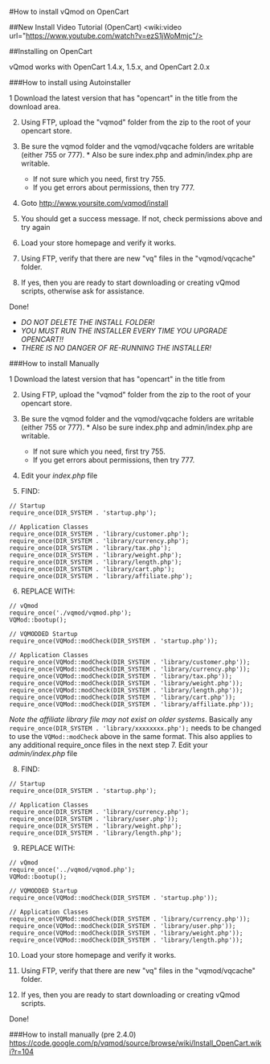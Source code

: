 #How to install vQmod on OpenCart


##New Install Video Tutorial (OpenCart)
<wiki:video url="https://www.youtube.com/watch?v=ezS1jWoMmjc"/>

##Installing on OpenCart

vQmod works with OpenCart 1.4.x, 1.5.x, and OpenCart 2.0.x

###How to install using Autoinstaller

  1 Download the latest version that has "opencart" in the title from the download area. 

  2. Using FTP, upload the "vqmod" folder from the zip to the root of your opencart store.

  3. Be sure the vqmod folder and the vqmod/vqcache folders are writable (either 755 or 777). 
    * Also be sure index.php and admin/index.php are writable.
      * If not sure which you need, first try 755. 
      * If you get errors about permissions, then try 777.

  4. Goto http://www.yoursite.com/vqmod/install 

  5. You should get a success message. If not, check permissions above and try again

  6. Load your store homepage and verify it works.

  7. Using FTP, verify that there are new "vq" files in the "vqmod/vqcache" folder.

  8. If yes, then you are ready to start downloading or creating vQmod scripts, otherwise ask for assistance.

Done!


  * *DO NOT DELETE THE INSTALL FOLDER!*
  * *YOU MUST RUN THE INSTALLER EVERY TIME YOU UPGRADE OPENCART!!*
  * *THERE IS NO DANGER OF RE-RUNNING THE INSTALLER!*


###How to install Manually

  1 Download the latest version that has "opencart" in the title from 

  2. Using FTP, upload the "vqmod" folder from the zip to the root of your opencart store.

  3. Be sure the vqmod folder and the vqmod/vqcache folders are writable (either 755 or 777). 
    * Also be sure index.php and admin/index.php are writable.
      * If not sure which you need, first try 755. 
      * If you get errors about permissions, then try 777.
  
  4. Edit your *index.php* file
  
  5. FIND:

	// Startup
	require_once(DIR_SYSTEM . 'startup.php');

	// Application Classes
	require_once(DIR_SYSTEM . 'library/customer.php');
	require_once(DIR_SYSTEM . 'library/currency.php');
	require_once(DIR_SYSTEM . 'library/tax.php');
	require_once(DIR_SYSTEM . 'library/weight.php');
	require_once(DIR_SYSTEM . 'library/length.php');
	require_once(DIR_SYSTEM . 'library/cart.php');
	require_once(DIR_SYSTEM . 'library/affiliate.php');

  6. REPLACE WITH:

	// vQmod
	require_once('./vqmod/vqmod.php');
	VQMod::bootup();
	
	// VQMODDED Startup
	require_once(VQMod::modCheck(DIR_SYSTEM . 'startup.php'));
	
	// Application Classes
	require_once(VQMod::modCheck(DIR_SYSTEM . 'library/customer.php'));
	require_once(VQMod::modCheck(DIR_SYSTEM . 'library/currency.php'));
	require_once(VQMod::modCheck(DIR_SYSTEM . 'library/tax.php'));
	require_once(VQMod::modCheck(DIR_SYSTEM . 'library/weight.php'));
	require_once(VQMod::modCheck(DIR_SYSTEM . 'library/length.php'));
	require_once(VQMod::modCheck(DIR_SYSTEM . 'library/cart.php'));
	require_once(VQMod::modCheck(DIR_SYSTEM . 'library/affiliate.php'));

*Note the affiliate library file may not exist on older systems*. Basically any `require_once(DIR_SYSTEM . 'library/xxxxxxxx.php');`
needs to be changed to use the `VQMod::modCheck` above in the same format. This also applies to any additional require_once files in the next step
  7. Edit your *admin/index.php* file

  8. FIND:

	// Startup
	require_once(DIR_SYSTEM . 'startup.php');
	
	// Application Classes
	require_once(DIR_SYSTEM . 'library/currency.php');
	require_once(DIR_SYSTEM . 'library/user.php'));
	require_once(DIR_SYSTEM . 'library/weight.php');
	require_once(DIR_SYSTEM . 'library/length.php');

  9. REPLACE WITH:

	// vQmod
	require_once('../vqmod/vqmod.php');
	VQMod::bootup();
	
	// VQMODDED Startup
	require_once(VQMod::modCheck(DIR_SYSTEM . 'startup.php'));
	
	// Application Classes
	require_once(VQMod::modCheck(DIR_SYSTEM . 'library/currency.php'));
	require_once(VQMod::modCheck(DIR_SYSTEM . 'library/user.php'));
	require_once(VQMod::modCheck(DIR_SYSTEM . 'library/weight.php'));
	require_once(VQMod::modCheck(DIR_SYSTEM . 'library/length.php'));

  10. Load your store homepage and verify it works.

  11. Using FTP, verify that there are new "vq" files in the "vqmod/vqcache" folder.

  12. If yes, then you are ready to start downloading or creating vQmod scripts.

Done!

###How to install manually (pre 2.4.0)
https://code.google.com/p/vqmod/source/browse/wiki/Install_OpenCart.wiki?r=104